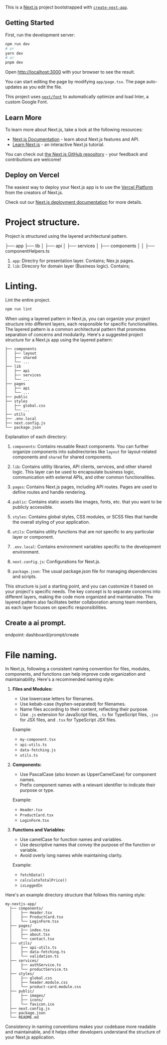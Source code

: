 This is a [Next.js](https://nextjs.org/) project bootstrapped with [`create-next-app`](https://github.com/vercel/next.js/tree/canary/packages/create-next-app).

## Getting Started

First, run the development server:

```bash
npm run dev
# or
yarn dev
# or
pnpm dev
```

Open [http://localhost:3000](http://localhost:3000) with your browser to see the result.

You can start editing the page by modifying `app/page.tsx`. The page auto-updates as you edit the file.

This project uses [`next/font`](https://nextjs.org/docs/basic-features/font-optimization) to automatically optimize and load Inter, a custom Google Font.

## Learn More

To learn more about Next.js, take a look at the following resources:

- [Next.js Documentation](https://nextjs.org/docs) - learn about Next.js features and API.
- [Learn Next.js](https://nextjs.org/learn) - an interactive Next.js tutorial.

You can check out [the Next.js GitHub repository](https://github.com/vercel/next.js/) - your feedback and contributions are welcome!

## Deploy on Vercel

The easiest way to deploy your Next.js app is to use the [Vercel Platform](https://vercel.com/new?utm_medium=default-template&filter=next.js&utm_source=create-next-app&utm_campaign=create-next-app-readme) from the creators of Next.js.

Check out our [Next.js deployment documentation](https://nextjs.org/docs/deployment) for more details.

# Project structure.

Project is structured using the layered architectural pattern.

├── app
├── lib
│ ├── api
│ ├── services
│ ├── components
│ │ ├── componentHelpers.ts

1. `app`: Directry for presentation layer. Contains; Nex.js pages.
2. `lib`: Direcory for domain layer (Business logic). Contains;

# Linting.

Lint the entire project.

```bash
npm run lint
```






When using a layered pattern in Next.js, you can organize your project structure into different layers, each responsible for specific functionalities. The layered pattern is a common architectural pattern that promotes separation of concerns and modularity. Here's a suggested project structure for a Next.js app using the layered pattern:

```
├── components
│   ├── layout
│   ├── shared
│   └── ...
├── lib
│   ├── api
│   ├── services
│   └── ...
├── pages
│   ├── api
│   └── ...
├── public
├── styles
│   ├── global.css
│   └── ...
├── utils
├── .env.local
├── next.config.js
└── package.json
```

Explanation of each directory:

1. `components`: Contains reusable React components. You can further organize components into subdirectories like `layout` for layout-related components and `shared` for shared components.

2. `lib`: Contains utility libraries, API clients, services, and other shared logic. This layer can be used to encapsulate business logic, communication with external APIs, and other common functionalities.

3. `pages`: Contains Next.js pages, including API routes. Pages are used to define routes and handle rendering.

4. `public`: Contains static assets like images, fonts, etc. that you want to be publicly accessible.

5. `styles`: Contains global styles, CSS modules, or SCSS files that handle the overall styling of your application.

6. `utils`: Contains utility functions that are not specific to any particular layer or component.

7. `.env.local`: Contains environment variables specific to the development environment.

8. `next.config.js`: Configurations for Next.js.

9. `package.json`: The usual package.json file for managing dependencies and scripts.

This structure is just a starting point, and you can customize it based on your project's specific needs. The key concept is to separate concerns into different layers, making the code more organized and maintainable. The layered pattern also facilitates better collaboration among team members, as each layer focuses on specific responsibilities.


## Create a ai prompt.

endpoint: dashboard/prompt/create



# File naming.
In Next.js, following a consistent naming convention for files, modules, components, and functions can help improve code organization and maintainability. Here's a recommended naming style:

1. **Files and Modules:**
   - Use lowercase letters for filenames.
   - Use kebab-case (hyphen-separated) for filenames.
   - Name files according to their content, reflecting their purpose.
   - Use `.js` extension for JavaScript files, `.ts` for TypeScript files, `.jsx` for JSX files, and `.tsx` for TypeScript JSX files.

   Example:
   - `my-component.tsx`
   - `api-utils.ts`
   - `data-fetching.js`
   - `utils.ts`

2. **Components:**
   - Use PascalCase (also known as UpperCamelCase) for component names.
   - Prefix component names with a relevant identifier to indicate their purpose or type.

   Example:
   - `Header.tsx`
   - `ProductCard.tsx`
   - `LoginForm.tsx`

3. **Functions and Variables:**
   - Use camelCase for function names and variables.
   - Use descriptive names that convey the purpose of the function or variable.
   - Avoid overly long names while maintaining clarity.

   Example:
   - `fetchData()`
   - `calculateTotalPrice()`
   - `isLoggedIn`

Here's an example directory structure that follows this naming style:

```
my-nextjs-app/
  ├── components/
  │    ├── Header.tsx
  │    ├── ProductCard.tsx
  │    └── LoginForm.tsx
  ├── pages/
  │    ├── index.tsx
  │    ├── about.tsx
  │    └── contact.tsx
  ├── utils/
  │    ├── api-utils.ts
  │    ├── data-fetching.ts
  │    └── validation.ts
  ├── services/
  │    ├── authService.ts
  │    └── productService.ts
  ├── styles/
  │    ├── global.css
  │    ├── header.module.css
  │    └── product-card.module.css
  ├── public/
  │    ├── images/
  │    ├── icons/
  │    └── favicon.ico
  ├── next.config.js
  ├── package.json
  └── README.md
```

Consistency in naming conventions makes your codebase more readable and maintainable, and it helps other developers understand the structure of your Next.js application.
